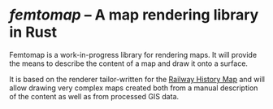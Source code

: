 # _femtomap_ – A map rendering library in Rust

Femtomap is a work-in-progress library for rendering maps. It will provide
the means to describe the content of a map and draw it onto a surface.

It is based on the renderer tailor-written for the
[Railway History Map](https://map.railwayhistory.org/) and will allow
drawing very complex maps created both from a manual description of the
content as well as from processed GIS data.

